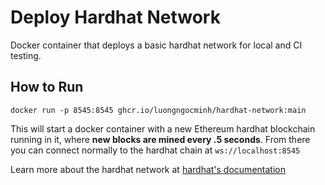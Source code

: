 # Deploy Hardhat Network

Docker container that deploys a basic hardhat network for local and CI testing.

## How to Run

`docker run -p 8545:8545 ghcr.io/luongngocminh/hardhat-network:main`

This will start a docker container with a new Ethereum hardhat blockchain running in it, where
**new blocks are mined every .5 seconds**. From there you can connect normally to the hardhat chain at `ws://localhost:8545`

Learn more about the hardhat network at [hardhat's documentation](https://hardhat.org/hardhat-network/)
